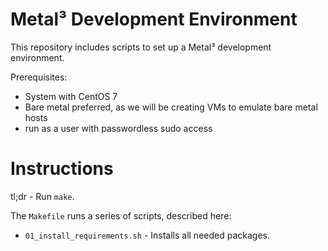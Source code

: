 Metal³ Development Environment
==============================

This repository includes scripts to set up a Metal³ development environment.

Prerequisites:
 * System with CentOS 7
 * Bare metal preferred, as we will be creating VMs to emulate bare metal hosts
 * run as a user with passwordless sudo access

# Instructions

tl;dr - Run `make`.

The `Makefile` runs a series of scripts, described here:

* `01_install_requirements.sh` - Installs all needed packages.
